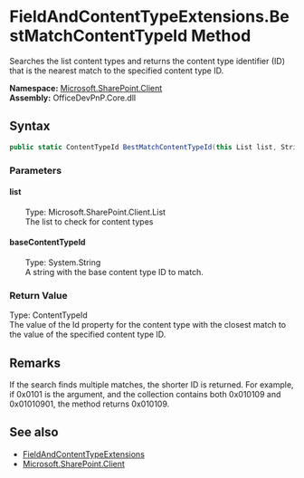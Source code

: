 # FieldAndContentTypeExtensions.BestMatchContentTypeId Method  
 Searches the list content types and returns the content type identifier (ID) that is the nearest match to the specified content type ID.   

**Namespace:** [Microsoft.SharePoint.Client](Microsoft.SharePoint.Client.md)  
**Assembly:** OfficeDevPnP.Core.dll  
## Syntax
```C#
public static ContentTypeId BestMatchContentTypeId(this List list, String baseContentTypeId)
```
### Parameters
#### list  
&emsp;&emsp;Type: Microsoft.SharePoint.Client.List  
&emsp;&emsp;The list to check for content types  

  

#### baseContentTypeId  
&emsp;&emsp;Type: System.String  
&emsp;&emsp;A string with the base content type ID to match.  

  

### Return Value
Type: ContentTypeId  
The value of the Id property for the content type with the closest match to the value of the specified content type ID.   


## Remarks
 If the search finds multiple matches, the shorter ID is returned. For example, if 0x0101 is the argument, and the collection contains both 0x010109 and 0x01010901, the method returns 0x010109. 
  
## See also
- [FieldAndContentTypeExtensions](Microsoft.SharePoint.Client.FieldAndContentTypeExtensions.md) 
- [Microsoft.SharePoint.Client](Microsoft.SharePoint.Client.md) 
